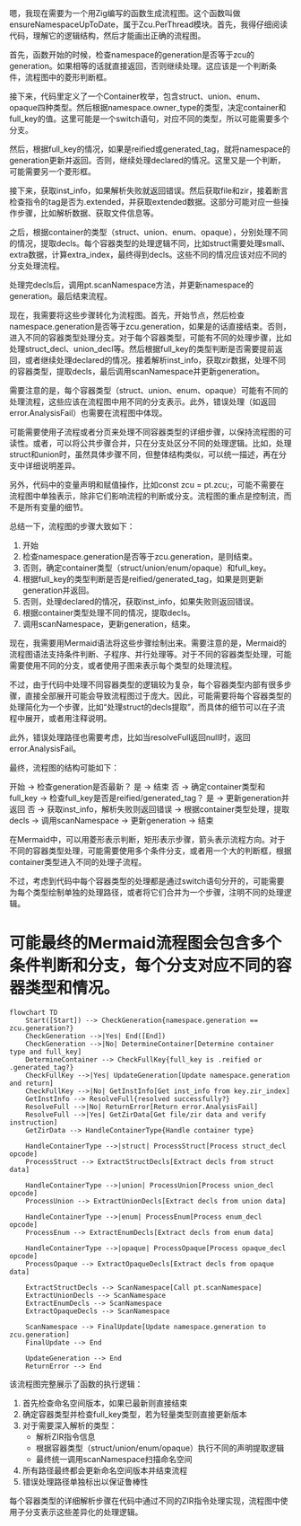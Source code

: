 嗯，我现在需要为一个用Zig编写的函数生成流程图。这个函数叫做ensureNamespaceUpToDate，属于Zcu.PerThread模块。首先，我得仔细阅读代码，理解它的逻辑结构，然后才能画出正确的流程图。

首先，函数开始的时候，检查namespace的generation是否等于zcu的generation。如果相等的话就直接返回，否则继续处理。这应该是一个判断条件，流程图中的菱形判断框。

接下来，代码里定义了一个Container枚举，包含struct、union、enum、opaque四种类型。然后根据namespace.owner_type的类型，决定container和full_key的值。这里可能是一个switch语句，对应不同的类型，所以可能需要多个分支。

然后，根据full_key的情况，如果是reified或generated_tag，就将namespace的generation更新并返回。否则，继续处理declared的情况。这里又是一个判断，可能需要另一个菱形框。

接下来，获取inst_info，如果解析失败就返回错误。然后获取file和zir，接着断言检查指令的tag是否为.extended，并获取extended数据。这部分可能对应一些操作步骤，比如解析数据、获取文件信息等。

之后，根据container的类型（struct、union、enum、opaque），分别处理不同的情况，提取decls。每个容器类型的处理逻辑不同，比如struct需要处理small、extra数据，计算extra_index，最终得到decls。这些不同的情况应该对应不同的分支处理流程。

处理完decls后，调用pt.scanNamespace方法，并更新namespace的generation。最后结束流程。

现在，我需要将这些步骤转化为流程图。首先，开始节点，然后检查namespace.generation是否等于zcu.generation，如果是的话直接结束。否则，进入不同的容器类型处理分支。对于每个容器类型，可能有不同的处理步骤，比如处理struct_decl、union_decl等。然后根据full_key的类型判断是否需要提前返回，或者继续处理declared的情况。接着解析inst_info，获取zir数据，处理不同的容器类型，提取decls，最后调用scanNamespace并更新generation。

需要注意的是，每个容器类型（struct、union、enum、opaque）可能有不同的处理流程，这些应该在流程图中用不同的分支表示。此外，错误处理（如返回error.AnalysisFail）也需要在流程图中体现。

可能需要使用子流程或者分页来处理不同容器类型的详细步骤，以保持流程图的可读性。或者，可以将公共步骤合并，只在分支处区分不同的处理逻辑。比如，处理struct和union时，虽然具体步骤不同，但整体结构类似，可以统一描述，再在分支中详细说明差异。

另外，代码中的变量声明和赋值操作，比如const zcu = pt.zcu;，可能不需要在流程图中单独表示，除非它们影响流程的判断或分支。流程图的重点是控制流，而不是所有变量的细节。

总结一下，流程图的步骤大致如下：

1. 开始
2. 检查namespace.generation是否等于zcu.generation，是则结束。
3. 否则，确定container类型（struct/union/enum/opaque）和full_key。
4. 根据full_key的类型判断是否是reified/generated_tag，如果是则更新generation并返回。
5. 否则，处理declared的情况，获取inst_info，如果失败则返回错误。
6. 根据container类型处理不同的情况，提取decls。
7. 调用scanNamespace，更新generation，结束。

现在，我需要用Mermaid语法将这些步骤绘制出来。需要注意的是，Mermaid的流程图语法支持条件判断、子程序、并行处理等。对于不同的容器类型处理，可能需要使用不同的分支，或者使用子图来表示每个类型的处理流程。

不过，由于代码中处理不同容器类型的逻辑较为复杂，每个容器类型内部有很多步骤，直接全部展开可能会导致流程图过于庞大。因此，可能需要将每个容器类型的处理简化为一个步骤，比如“处理struct的decls提取”，而具体的细节可以在子流程中展开，或者用注释说明。

此外，错误处理路径也需要考虑，比如当resolveFull返回null时，返回error.AnalysisFail。

最终，流程图的结构可能如下：

开始 -> 检查generation是否最新？
是 -> 结束
否 -> 确定container类型和full_key
-> 检查full_key是否是reified/generated_tag？
是 -> 更新generation并返回
否 -> 获取inst_info，解析失败则返回错误
-> 根据container类型处理，提取decls
-> 调用scanNamespace
-> 更新generation
-> 结束

在Mermaid中，可以用菱形表示判断，矩形表示步骤，箭头表示流程方向。对于不同的容器类型处理，可能需要使用多个条件分支，或者用一个大的判断框，根据container类型进入不同的处理子流程。

不过，考虑到代码中每个容器类型的处理都是通过switch语句分开的，可能需要为每个类型绘制单独的处理路径，或者将它们合并为一个步骤，注明不同的处理逻辑。

可能最终的Mermaid流程图会包含多个条件判断和分支，每个分支对应不同的容器类型和情况。
================================================
```mermaid
flowchart TD
    Start([Start]) --> CheckGeneration{namespace.generation == zcu.generation?}
    CheckGeneration -->|Yes| End([End])
    CheckGeneration -->|No| DetermineContainer[Determine container type and full_key]
    DetermineContainer --> CheckFullKey{full_key is .reified or .generated_tag?}
    CheckFullKey -->|Yes| UpdateGeneration[Update namespace.generation and return]
    CheckFullKey -->|No| GetInstInfo[Get inst_info from key.zir_index]
    GetInstInfo --> ResolveFull{resolved successfully?}
    ResolveFull -->|No| ReturnError[Return error.AnalysisFail]
    ResolveFull -->|Yes| GetZirData[Get file/zir data and verify instruction]
    GetZirData --> HandleContainerType{Handle container type}
    
    HandleContainerType -->|struct| ProcessStruct[Process struct_decl opcode]
    ProcessStruct --> ExtractStructDecls[Extract decls from struct data]
    
    HandleContainerType -->|union| ProcessUnion[Process union_decl opcode]
    ProcessUnion --> ExtractUnionDecls[Extract decls from union data]
    
    HandleContainerType -->|enum| ProcessEnum[Process enum_decl opcode]
    ProcessEnum --> ExtractEnumDecls[Extract decls from enum data]
    
    HandleContainerType -->|opaque| ProcessOpaque[Process opaque_decl opcode]
    ProcessOpaque --> ExtractOpaqueDecls[Extract decls from opaque data]
    
    ExtractStructDecls --> ScanNamespace[Call pt.scanNamespace]
    ExtractUnionDecls --> ScanNamespace
    ExtractEnumDecls --> ScanNamespace
    ExtractOpaqueDecls --> ScanNamespace
    
    ScanNamespace --> FinalUpdate[Update namespace.generation to zcu.generation]
    FinalUpdate --> End
    
    UpdateGeneration --> End
    ReturnError --> End
``` 

该流程图完整展示了函数的执行逻辑：
1. 首先检查命名空间版本，如果已最新则直接结束
2. 确定容器类型并检查full_key类型，若为轻量类型则直接更新版本
3. 对于需要深入解析的类型：
   - 解析ZIR指令信息
   - 根据容器类型（struct/union/enum/opaque）执行不同的声明提取逻辑
   - 最终统一调用scanNamespace扫描命名空间
4. 所有路径最终都会更新命名空间版本并结束流程
5. 错误处理路径单独标出以保证鲁棒性

每个容器类型的详细解析步骤在代码中通过不同的ZIR指令处理实现，流程图中使用子分支表示这些差异化的处理逻辑。